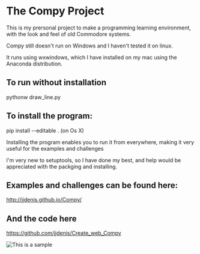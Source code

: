 # The Compy Project
This is my prersonal project to make a programming learning environment,
with the look and feel of old Commodore systems.

Compy still doesn't run on Windows and I haven't tested it on linux.

It runs using wxwindows, which I have installed on my mac using the Anaconda distribution.


To run without installation
-----------------------------

  pythonw draw_line.py


To install the program:
------------------------
  pip install --editable . (on Os X)

Installing the program enables you to run it from everywhere, making it very useful for the examples and challenges

I'm very new to setuptools, so I have done my best,
and help would be appreciated with the packging and installing.



Examples and challenges can be found here:
------------------------------------------

  http://jjdenis.github.io/Compy/

And the code here
------------------
  https://github.com/jjdenis/Create_web_Compy

![This is a sample](https://jjdenis.github.io/Compy/img/print_hello_world.png)
